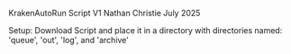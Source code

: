 KrakenAutoRun Script V1
Nathan Christie
July 2025

Setup: Download Script and place it in a directory with directories named: 'queue', 'out', 'log', and 'archive'
